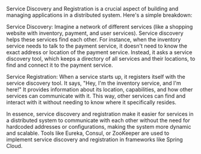 Service Discovery and Registration is a crucial aspect of building and managing applications in a distributed system. Here's a simple breakdown:

Service Discovery: Imagine a network of different services (like a shopping website with inventory, payment, and user services). Service discovery helps these services find each other. For instance, when the inventory service needs to talk to the payment service, it doesn't need to know the exact address or location of the payment service. Instead, it asks a service discovery tool, which keeps a directory of all services and their locations, to find and connect it to the payment service.

Service Registration: When a service starts up, it registers itself with the service discovery tool. It says, "Hey, I'm the inventory service, and I'm here!" It provides information about its location, capabilities, and how other services can communicate with it. This way, other services can find and interact with it without needing to know where it specifically resides.

In essence, service discovery and registration make it easier for services in a distributed system to communicate with each other without the need for hardcoded addresses or configurations, making the system more dynamic and scalable. Tools like Eureka, Consul, or ZooKeeper are used to implement service discovery and registration in frameworks like Spring Cloud.
